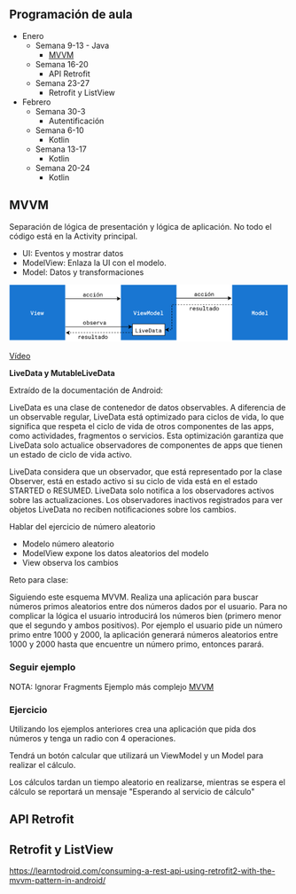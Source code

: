 
## Programación de aula

- Enero
  - Semana 9-13 - Java
    - [MVVM](#MVVM)
  - Semana 16-20
    - API Retrofit
  - Semana 23-27
    - Retrofit y ListView
- Febrero
  - Semana 30-3
    - Autentificación
  - Semana 6-10
    - Kotlin
  - Semana 13-17
    - Kotlin
  - Semana 20-24
    - Kotlin

## MVVM

Separación de lógica de presentación y lógica de aplicación. No todo el código está en la Activity principal.

- UI: Eventos y mostrar datos
- ModelView: Enlaza la UI con el modelo.
- Model: Datos y transformaciones

![MVVM](resources/mvvm.png)

[Vídeo](https://www.youtube.com/watch?v=-xTqfilaYow&ab_channel=PhilippLackner)


**LiveData y MutableLiveData**

Extraído de la documentación de Android:

LiveData es una clase de contenedor de datos observables. A diferencia de un observable regular, LiveData está optimizado para ciclos de vida, lo que significa que respeta el ciclo de vida de otros componentes de las apps, como actividades, fragmentos o servicios. Esta optimización garantiza que LiveData solo actualice observadores de componentes de apps que tienen un estado de ciclo de vida activo.

LiveData considera que un observador, que está representado por la clase Observer, está en estado activo si su ciclo de vida está en el estado STARTED o RESUMED. LiveData solo notifica a los observadores activos sobre las actualizaciones. Los observadores inactivos registrados para ver objetos LiveData no reciben notificaciones sobre los cambios.


Hablar del ejercicio de número aleatorio

- Modelo número aleatorio
- ModelView expone los datos aleatorios del modelo
- View observa los cambios

Reto para clase:

Siguiendo este esquema MVVM. Realiza una aplicación para buscar números primos aleatorios entre dos números dados por el usuario. Para no complicar la lógica el usuario introducirá los números bien (primero menor que el segundo y ambos positivos). Por ejemplo el usuario pide un número primo entre 1000 y 2000, la aplicación generará números aleatorios entre 1000 y 2000 hasta que encuentre un número primo, entonces parará.

### Seguir ejemplo

NOTA: Ignorar Fragments
Ejemplo más complejo [MVVM](https://gerardfp.github.io/dam/m8/uf1/mvvm/)

### Ejercicio

Utilizando los ejemplos anteriores crea una aplicación que pida dos números y tenga un radio con 4 operaciones.

Tendrá un botón calcular que utilizará un ViewModel y un Model para realizar el cálculo.

Los cálculos tardan un tiempo aleatorio en realizarse, mientras se espera el cálculo se reportará un mensaje "Esperando al servicio de cálculo"



## API Retrofit



## Retrofit y ListView


https://learntodroid.com/consuming-a-rest-api-using-retrofit2-with-the-mvvm-pattern-in-android/